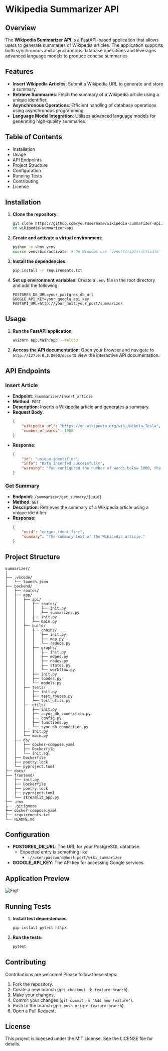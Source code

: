 # Wikipedia Summarizer API

## Overview

The **Wikipedia Summarizer API** is a FastAPI-based application that allows users to generate summaries of Wikipedia articles. The application supports both synchronous and asynchronous database operations and leverages advanced language models to produce concise summaries.

## Features

- **Insert Wikipedia Articles**: Submit a Wikipedia URL to generate and store a summary.
- **Retrieve Summaries**: Fetch the summary of a Wikipedia article using a unique identifier.
- **Asynchronous Operations**: Efficient handling of database operations using asynchronous programming.
- **Language Model Integration**: Utilizes advanced language models for generating high-quality summaries.

## Table of Contents

- Installation
- Usage
- API Endpoints
- Project Structure
- Configuration
- Running Tests
- Contributing
- License

## Installation

1. **Clone the repository**:
    ```sh
    git clone https://github.com/yourusername/wikipedia-summarizer-api.git
    cd wikipedia-summarizer-api
    ```

2. **Create and activate a virtual environment**:
    ```sh
    python -m venv venv
    source venv/bin/activate  # On Windows use `venv\Scripts\activate`
    ```

3. **Install the dependencies**:
    ```sh
    pip install -r requirements.txt
    ```

4. **Set up environment variables**:
    Create a `.env` file in the root directory and add the following:
    ```env
    POSTGRES_DB_URL=your_postgres_db_url
    GOOGLE_API_KEY=your_google_api_key
    FASTAPI_URL=http://your_host:your_port/summarizer
    ```

## Usage

1. **Run the FastAPI application**:
    ```sh
    uvicorn app.main:app --reload
    ```

2. **Access the API documentation**:
    Open your browser and navigate to `http://127.0.0.1:8000/docs` to view the interactive API documentation.

## API Endpoints

### Insert Article

- **Endpoint**: `/summarizer/insert_article`
- **Method**: `POST`
- **Description**: Inserts a Wikipedia article and generates a summary.
- **Request Body**:
    ```json
    {
        "wikipedia_url": "https://en.wikipedia.org/wiki/Nikola_Tesla",
        "number_of_words": 1000
    }
    ```
- **Response**:
    ```json
    {
        "id": "unique-identifier",
        "info": "Data inserted successfully",
        "warning": "You configured the number of words below 1000, the lowest value of this parameter is 1000."
    }
    ```

### Get Summary

- **Endpoint**: `/summarizer/get_summary/{uuid}`
- **Method**: `GET`
- **Description**: Retrieves the summary of a Wikipedia article using a unique identifier.
- **Response**:
    ```json
    {
        "uuid": "unique-identifier",
        "summary": "The summary text of the Wikipedia article."
    }
    ```

## Project Structure
```
summarizer/
│
├── .vscode/
│   └── launch.json
├── backend/
│   ├── routes/
│   ├── app/
│   │   ├── api/
│   │   │   ├── routes/
│   │   │   │   ├── init.py
│   │   │   │   └── summarizer.py
│   │   │   ├── init.py
│   │   │   └── main.py
│   │   ├── build/
│   │   │   ├── chains/
│   │   │   │   ├── init.py
│   │   │   │   ├── map.py
│   │   │   │   └── reduce.py
│   │   │   ├── graphs/
│   │   │   │   ├── init.py
│   │   │   │   ├── edges.py
│   │   │   │   ├── nodes.py
│   │   │   │   ├── states.py
│   │   │   │   └── workflow.py
│   │   │   ├── init.py
│   │   │   ├── loader.py
│   │   │   └── models.py
│   │   ├── tests/
│   │   │   ├── init.py
│   │   │   ├── test_routes.py
│   │   │   └── test_utils.py
│   │   ├── utils/
│   │   │   ├── init.py
│   │   │   ├── async_db_connection.py
│   │   │   ├── config.py
│   │   │   ├── functions.py
│   │   │   └── sync_db_connection.py
│   │   ├── init.py
│   │   └── main.py
│   ├── db/
│   │   ├── docker-compose.yaml
│   │   ├── Dockerfile
│   │   └── init.sql
│   ├── Dockerfile
│   ├── poetry.lock
│   └── pyproject.toml
├── docs/
├── frontend/
│   ├── init.py
│   ├── Dockerfile
│   ├── poetry.lock
│   ├── pyproject.toml
│   └── streamlit_app.py
├── .env
├── .gitignore
├── docker-compose.yaml
├── requirements.txt
└── README.md
```

## Configuration

- **POSTGRES_DB_URL**: The URL for your PostgreSQL database.
  - Expected entry is something like: 
    - `://user:password@host:port/wiki_summarizer`
- **GOOGLE_API_KEY**: The API key for accessing Google services.

## Application Preview

![Fig1](data_science/apps/summarizer/figs/app_example.png)

## Running Tests

1. **Install test dependencies**:
    ```sh
    pip install pytest httpx
    ```

2. **Run the tests**:
    ```sh
    pytest
    ```

## Contributing

Contributions are welcome! Please follow these steps:

1. Fork the repository.
2. Create a new branch (`git checkout -b feature-branch`).
3. Make your changes.
4. Commit your changes (`git commit -m 'Add new feature'`).
5. Push to the branch (`git push origin feature-branch`).
6. Open a Pull Request.

## License

This project is licensed under the MIT License. See the LICENSE file for details.

